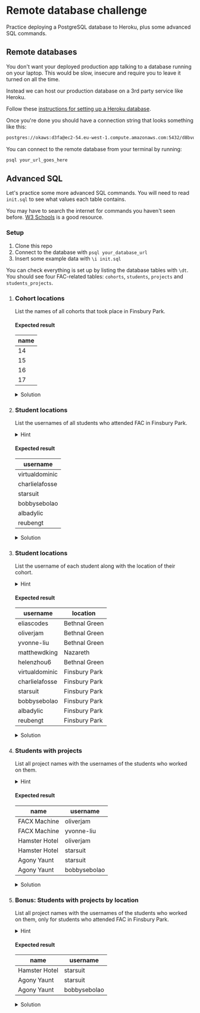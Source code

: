 # Remote database challenge

Practice deploying a PostgreSQL database to Heroku, plus some advanced SQL commands.

## Remote databases

You don't want your deployed production app talking to a database running on your laptop. This would be slow, insecure and require you to leave it turned on all the time.

Instead we can host our production database on a 3rd party service like Heroku.

Follow these [instructions for setting up a Heroku database](https://dev.to/prisma/how-to-setup-a-free-postgresql-database-on-heroku-1dc1).

Once you're done you should have a connection string that looks something like this:

```sh
postgres://okaws:d3fa@ec2-54.eu-west-1.compute.amazonaws.com:5432/d8bvo
```

You can connect to the remote database from your terminal by running:

```sh
psql your_url_goes_here
```

## Advanced SQL

Let's practice some more advanced SQL commands. You will need to read `init.sql` to see what values each table contains.

You may have to search the internet for commands you haven't seen before. [W3 Schools](https://www.w3schools.com/sql/) is a good resource.

### Setup

1. Clone this repo
1. Connect to the database with `psql your_database_url`
1. Insert some example data with `\i init.sql`

You can check everything is set up by listing the database tables with `\dt`. You should see four FAC-related tables: `cohorts`, `students`, `projects` and `students_projects`.

1.  ### Cohort locations

    List the names of all cohorts that took place in Finsbury Park.

    #### Expected result

    | name |
    | ---- |
    | 14   |
    | 15   |
    | 16   |
    | 17   |

    <details>
    <summary>Solution</summary>

    ```sql
    SELECT name FROM cohorts WHERE location = 'Finsbury Park';
    ```

    </details>

1.  ### Student locations

    List the usernames of all students who attended FAC in Finsbury Park.

    <details>
    <summary>Hint</summary>
    You need to use the query from the previous question.
    </details>

    #### Expected result

    | username       |
    | -------------- |
    | virtualdominic |
    | charlielafosse |
    | starsuit       |
    | bobbysebolao   |
    | albadylic      |
    | reubengt       |

    <details>
    <summary>Solution</summary>

    ```sql
    SELECT username FROM students WHERE cohort_name IN (
      SELECT name FROM cohorts WHERE location = 'Finsbury Park'
    );
    ```

    </details>

1.  ### Student locations

    List the username of each student along with the location of their cohort.

    <details>
    <summary>Hint</summary>
    Remember you can use joins to connect two tables together and access information from both.
    </details>

    #### Expected result

    | username       | location      |
    | -------------- | ------------- |
    | eliascodes     | Bethnal Green |
    | oliverjam      | Bethnal Green |
    | yvonne-liu     | Bethnal Green |
    | matthewdking   | Nazareth      |
    | helenzhou6     | Bethnal Green |
    | virtualdominic | Finsbury Park |
    | charlielafosse | Finsbury Park |
    | starsuit       | Finsbury Park |
    | bobbysebolao   | Finsbury Park |
    | albadylic      | Finsbury Park |
    | reubengt       | Finsbury Park |

    <details>
    <summary>Solution</summary>

    ```sql
    SELECT students.username, cohorts.location FROM students
      JOIN cohorts ON students.cohort_name = cohorts.name;
    ```

    </details>

1.  ### Students with projects

    List all project names with the usernames of the students who worked on them.

    <details>
    <summary>Hint</summary>

    Since projects-to-students is a _many-to-many_ relationship (each project can have multiple authors, each student can have multiple projects) we can't link them with just IDs. We need a whole separate table to keep track of which students worked on which projects.

    This is often called a _join table_, or _junction table_. You'll need to join to this as an intermediary step to link projects to students.

    </details>

    #### Expected result

    | name          | username     |
    | ------------- | ------------ |
    | FACX Machine  | oliverjam    |
    | FACX Machine  | yvonne-liu   |
    | Hamster Hotel | oliverjam    |
    | Hamster Hotel | starsuit     |
    | Agony Yaunt   | starsuit     |
    | Agony Yaunt   | bobbysebolao |

    <details>
    <summary>Solution</summary>

    ```sql
    SELECT projects.name, students.username FROM projects
      JOIN students_projects ON projects.id = students_projects.project_id
      JOIN students ON students.username = students_projects.student_username;
    ```

    </details>

1.  ### Bonus: Students with projects by location

    List all project names with the usernames of the students who worked on them, only for students who attended FAC in Finsbury Park.

    <details>
    <summary>Hint</summary>
    You've written all the queries you need in previous steps.
    </details>

    #### Expected result

    | name          | username     |
    | ------------- | ------------ |
    | Hamster Hotel | starsuit     |
    | Agony Yaunt   | starsuit     |
    | Agony Yaunt   | bobbysebolao |

    <details>
    <summary>Solution</summary>

    ```sql
    SELECT projects.name, students.username FROM projects
      JOIN students_projects ON projects.id = students_projects.project_id
      JOIN students ON students.username = students_projects.student_username
      WHERE students.username IN (
        SELECT username FROM students
          WHERE cohort_name IN (
            SELECT name FROM cohorts WHERE location = 'Finsbury Park'
          )
      );
    ```

    </details>
